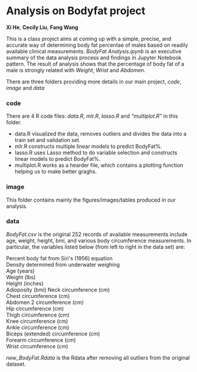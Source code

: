 # Analysis on Bodyfat project
**Xi He**, **Cecily Liu**, **Fang Wang**

This is a class project aims at coming up with a simple, precise, and accurate way of determining body fat percentae of males based on readily available clinical measurements. 
*BodyFat Analysis.ipynb* is an executive summary of the data analysis process and findings in Jupyter Notebook pattern. The result of analysis shows that the percentage of body fat of a male is strongly related with *Weight*, *Wrist* and *Abdomen*.

There are three folders providing more details in our main project, *code*, *image* and *data*

### code
There are 4 R code files:
*data.R*, *mlr.R*, *lasso.R* and *"multiplot.R"* in this folder. 

* data.R visualized the data, removes outliers and divides the data into a train set and validation set. 
* mlr.R constructs multiple linear models to predict BodyFat%. 
* lasso.R uses Lasso method to do variable selection and constructs linear models to predict BodyFat%. 
* multiplot.R works as a hearder file, which contains a plotting function helping us to make better graghs. 

### image
This folder contains mainly the figures/images/tables produced in our analysis.

### data
*BodyFat.csv* is the original 252 records of available measurements include age, weight, height, bmi, and various body circumference measurements. In particular, the variables listed below (from left to right in the data set) are: 

Percent body fat from Siri's (1956) equation  
Density determined from underwater weighing  
Age (years)  
Weight (lbs)  
Height (inches)  
Adioposity (bmi)
Neck circumference (cm)  
Chest circumference (cm)  
Abdomen 2 circumference (cm)  
Hip circumference (cm)  
Thigh circumference (cm)  
Knee circumference (cm)  
Ankle circumference (cm)  
Biceps (extended) circumference (cm)  
Forearm circumference (cm)  
Wrist circumference (cm)  

*new_BodyFat.Rdata* is the Rdata after removing all outliers from the original dataset.
